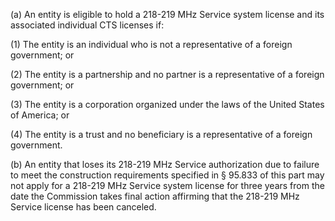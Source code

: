 (a) An entity is eligible to hold a 218-219 MHz Service system license and its associated individual CTS licenses if:

(1) The entity is an individual who is not a representative of a foreign government; or

(2) The entity is a partnership and no partner is a representative of a foreign government; or

(3) The entity is a corporation organized under the laws of the United States of America; or

(4) The entity is a trust and no beneficiary is a representative of a foreign government.

(b) An entity that loses its 218-219 MHz Service authorization due to failure to meet the construction requirements specified in § 95.833 of this part may not apply for a 218-219 MHz Service system license for three years from the date the Commission takes final action affirming that the 218-219 MHz Service license has been canceled.

